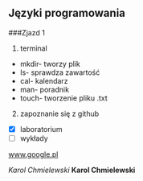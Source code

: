 ## Języki programowania

###Zjazd 1

1. terminal
* mkdir- tworzy plik
* ls- sprawdza zawartość
* cal- kalendarz
* man- poradnik
* touch- tworzenie pliku .txt
2. zapoznanie się z github

- [x] laboratorium
- [ ] wykłady

www.google.pl

*Karol Chmielewski*
**Karol Chmielewski**
